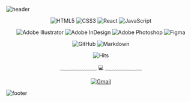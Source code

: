 ![header](https://capsule-render.vercel.app/api?type=waving&&color=0:fceabb,100:f8b500&height=200&section=header&text=frontEnd,%20199jeonga&fontSize=50&fontColor=333&fontAlignY=40&animation=fadeIn)

<div align="center"> 

![HTML5](https://img.shields.io/badge/html5-%23E34F26.svg?style=for-the-badge&logo=html5&logoColor=white)      ![CSS3](https://img.shields.io/badge/css3-%231572B6.svg?style=for-the-badge&logo=css3&logoColor=white)      ![React](https://img.shields.io/badge/react-%2320232a.svg?style=for-the-badge&logo=react&logoColor=%2361DAFB)     ![JavaScript](https://img.shields.io/badge/javascript-%23323330.svg?style=for-the-badge&logo=javascript&logoColor=%23F7DF1E)

![Adobe Illustrator](https://img.shields.io/badge/adobeillustrator-%23FF9A00.svg?style=for-the-badge&logo=adobeillustrator&logoColor=white)     ![Adobe InDesign](https://img.shields.io/badge/Adobe%20InDesign-49021F?style=for-the-badge&logo=adobeindesign&logoColor=white)     ![Adobe Photoshop](https://img.shields.io/badge/adobephotoshop-%2331A8FF.svg?style=for-the-badge&logo=adobephotoshop&logoColor=white)     ![Figma](https://img.shields.io/badge/figma-%23F24E1E.svg?style=for-the-badge&logo=figma&logoColor=white)

![GitHub](https://img.shields.io/badge/github-%23121011.svg?style=for-the-badge&logo=github&logoColor=white)     ![Markdown](https://img.shields.io/badge/markdown-%23000000.svg?style=for-the-badge&logo=markdown&logoColor=white)



![[Hits](https://hits.seeyoufarm.com/api/count/incr/badge.svg?url=https%3A%2F%2Fgithub.com%2F199jeonga&count_bg=%23F8B500&title_bg=%23555555&icon=&icon_color=%23E7E7E7&title=hits&edge_flat=false)](https://hits.seeyoufarm.com)



﹏﹏﹏﹏﹏﹏﹏  :computer:  ﹏﹏﹏﹏﹏﹏﹏  

[![Gmail](https://img.shields.io/badge/Gmail-D14836?style=for-the-badge&logo=gmail&logoColor=white&link=mailto:lja3248@gmail.com)](mailto:lja3248@gmail.com)
</div>

![footer](https://capsule-render.vercel.app/api?type=waving&&color=gradient&height=70&section=footer&fontSize=90)

